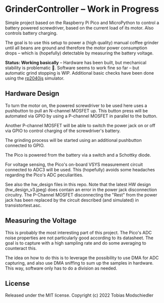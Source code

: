 # GrinderController – Work in Progress

Simple project based on the Raspberry Pi Pico and MicroPython to control a battery powered screwdriver, based on the
current load of its motor. Also controls battery charging.

The goal is to use this setup to power a (high quality) manual coffee grinder until all beans are ground and therefore
the motor power consumption drops – which is (hopefully) detectable by measuring the battery voltage.

**Status: Working basically** – Hardware has been built, but mechanical stability is problematic 😬. Software seems to
work fine so far – but automatic grind stopping is WIP. Additional basic checks have been done using the
[rp2040js](https://github.com/wokwi/rp2040js) simulator.

## Hardware Design

To turn the motor on, the powered screwdriver to be used here uses a pushbutton to pull an N-channel MOSFET up. This
button press will be automated via GPIO by using a P-channel MOSFET in parallel to the button.

Another P-channel MOSFET will be able to switch the power jack on or off via GPIO to control charging of the
screwdriver's battery.

The grinding process will be started using an additional pushbutton connected to GPIO.

The Pico is powered from the battery via a switch and a Schottky diode.

For voltage sensing, the Pico's on-board VSYS measurement circuit connected to ADC3 will be used. This (hopefully)
avoids some headaches regarding the Pico's ADC peculiarities.

See also the hw_design files in this repo. Note that the latest HW design (hw_design_v3.jpeg) does contain an error in
the power jack disconnection circuitry. The P-Channel MOSFET disconnecting the "Rest" from the power jack has been
replaced by the circuit described (and simulated) in transistortest.asc.

## Measuring the Voltage

This is probably the most interesting part of this project. The Pico's ADC noise properties are not particularly good
according to its datasheet. The goal is to capture with a high sampling rate and do some averaging to counteract this.

The idea on how to do this is to leverage the possibility to use DMA for ADC capturing, and also use DMA sniffing to
sum up the samples in hardware. This way, software only has to do a division as needed.

## License

Released under the MIT license. Copyright (c) 2022 Tobias Modschiedler
